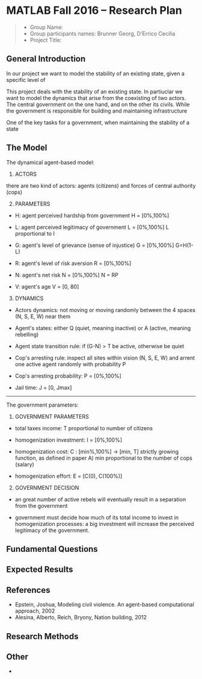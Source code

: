 # MATLAB Fall 2016 – Research Plan

> * Group Name: 
> * Group participants names: Brunner Georg, D'Errico Cecilia
> * Project Title: 

## General Introduction

In our project we want to model the stability of an existing state, given a specific level of 

This project deals with the stability of an existing state. In partiuclar we want to model the dynamics that arise from the coexisting of two actors. The central government on the one hand, and on the other its civils.
While the government is responsible for building and maintaining infrastructure

One of the key tasks for a government, when maintaining the stability of a state 

## The Model

The dynamical agent-based model:

1) ACTORS

there are two kind of actors: agents (citizens) and forces of central authority (cops)

2) PARAMETERS

- H:	agent perceived hardship from government
	H = [0%,100%]

- L:	agent perceived legitimacy of government
	L = [0%,100%]
	L proportional to I

- G:	agent's level of grievance (sense of injustice)
	G = [0%,100%]
	G=H(1-L)

- R:	agent's level of risk aversion
	R = [0%,100%]

- N:	agent's net risk
	N = [0%,100%]
	N = RP

- V:	agent's age
	V = [0, 80]

3) DYNAMICS

- Actors dynamics:		not moving or moving randomly between the 4 spaces 
				(N, S, E, W) near them

- Agent's states:		either Q (quiet, meaning inactive)
				or A (active, meaning rebelling)

- Agent state transition rule:	if (G-N) > T be active, otherwise be quiet

- Cop's arresting rule:		inspect all sites within vision (N, S, E, W)
				and arrent one active agent randomly with 
				probability P

- Cop's arresting probability:	P = [0%,100%]

- Jail time:			J = [0, Jmax]

_______________________________________________________________
The government parameters:

1) GOVERNMENT PARAMETERS

- total taxes income: 		T proportional to number of citizens

- homogenization investment:	I = [0%,100%]

- homogenization cost:		C : [min%,100%] -> [min, T]
				strictly growing function, as defined in paper A)
				min proportional to the number of cops (salary)

- homogenization effort:	E = [C(0), C(100%)]

2) GOVERNMENT DECISION

- an great number of active rebels will eventually result in a separation from the
  government

- government must decide how much of its total income to invest in homogenization 
  processes: a big investment will increase the perceived legitimacy of the government.



## Fundamental Questions


## Expected Results



## References 

* Epstein, Joshua, Modeling civil violence. An agent-based computational approach, 2002
* Alesina, Alberto, Reich, Bryony, Nation building, 2012

## Research Methods


## Other

-
